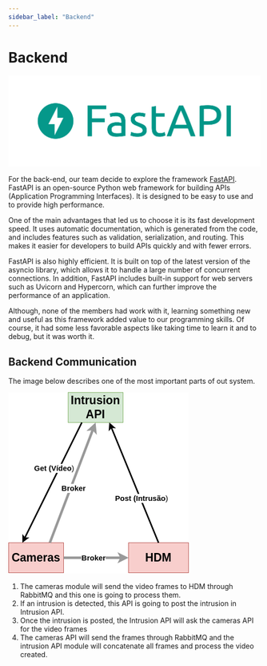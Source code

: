 ```yaml
---
sidebar_label: "Backend"
---
```


# Backend

![FastAPI](../../../static/img/fastapi.png)

For the back-end, our team decide to explore the framework [FastAPI](https://fastapi.tiangolo.com/). FastAPI is an open-source Python web framework for building APIs (Application Programming Interfaces). It is designed to be easy to use and to provide high performance.

One of the main advantages that led us to choose it is its fast development speed. It uses automatic documentation, which is generated from the code, and includes features such as validation, serialization, and routing. This makes it easier for developers to build APIs quickly and with fewer errors.

FastAPI is also highly efficient. It is built on top of the latest version of the asyncio library, which allows it to handle a large number of concurrent connections. In addition, FastAPI includes built-in support for web servers such as Uvicorn and Hypercorn, which can further improve the performance of an application.

Although, none of the members had work with it, learning something new and useful as this framework added value to our programming skills. Of course, it had some less favorable aspects like taking time to learn it and to debug, but it was worth it.

## Backend Communication

The image below describes one of the most important parts of out system.

![FastAPI](../../../static/img/CommunicationFlow.png)

1. The cameras module will send the video frames to HDM through RabbitMQ and this one is going to process them.
2. If an intrusion is detected, this API is going to post the intrusion in Intrusion API.
3. Once the intrusion is posted, the Intrusion API will ask the cameras API for the video frames
4. The cameras API will send the frames through RabbitMQ and the intrusion API module will concatenate all frames and process the video created.
